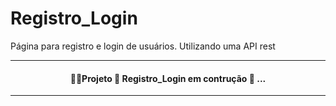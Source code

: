 # Registro_Login
Página para registro e login de usuários. Utilizando uma API rest


<hr>
<h4 align = "center">
 👷‍♂️Projeto 🚧 Registro_Login em contrução 🚧 ...
</h4>
<hr>
